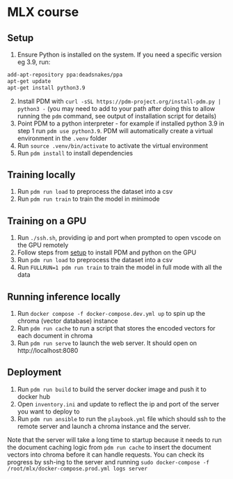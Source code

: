 # MLX course

## Setup

1. Ensure Python is installed on the system. If you need a specific version eg 3.9, run:
```bash
add-apt-repository ppa:deadsnakes/ppa
apt-get update
apt-get install python3.9
```
2. Install PDM with `curl -sSL https://pdm-project.org/install-pdm.py | python3 -` (you may need to add to your path after doing this to allow running the `pdm` command, see output of installation script for details)
3. Point PDM to a python interpreter - for example if installed python 3.9 in step 1 run `pdm use python3.9`. PDM will automatically create a virtual environment in the `.venv` folder
4. Run `source .venv/bin/activate` to activate the virtual environment
5. Run `pdm install` to install dependencies

## Training locally

1. Run `pdm run load` to preprocess the dataset into a csv
2. Run `pdm run train` to train the model in minimode

## Training on a GPU

1. Run `./ssh.sh`, providing ip and port when prompted to open vscode on the GPU remotely
2. Follow steps from [setup](#setup) to install PDM and python on the GPU
3. Run `pdm run load` to preprocess the dataset into a csv
4. Run `FULLRUN=1 pdm run train` to train the model in full mode with all the data

## Running inference locally

1. Run `docker compose -f docker-compose.dev.yml up` to spin up the chroma (vector database) instance
2. Run `pdm run cache` to run a script that stores the encoded vectors for each document in chroma
3. Run `pdm run serve` to launch the web server. It should open on http://localhost:8080

## Deployment

1. Run `pdm run build` to build the server docker image and push it to docker hub
2. Open `inventory.ini` and update to reflect the ip and port of the server you want to deploy to
3. Run `pdm run ansible` to run the `playbook.yml` file which should ssh to the remote server and launch a chroma instance and the server. 

Note that the server will take a long time to startup because it needs to run the document caching logic from `pdm run cache` to insert the document vectors into chroma before it can handle requests. You can check its progress by ssh-ing to the server and running `sudo docker-compose -f /root/mlx/docker-compose.prod.yml logs server`
